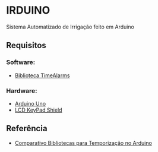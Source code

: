 IRDUINO
=======

Sistema Automatizado de Irrigação feito em Arduino

## Requisitos

### Software:
 - [Biblioteca TimeAlarms](https://github.com/PaulStoffregen/TimeAlarms)

### Hardware:
 - [Arduino Uno](http://arduino.cc/en/Main/arduinoBoardUno)
 - [LCD KeyPad Shield](http://www.dfrobot.com/wiki/index.php/LCD_KeyPad_Shield_For_Arduino_SKU:_DFR0009)

## Referência
 - [Comparativo Bibliotecas para Temporização no Arduino](https://www.pjrc.com/teensy/td_timing.html)
